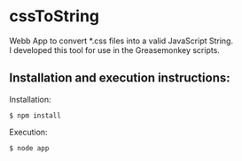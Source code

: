 cssToString
===============

Webb App to convert *.css files into a valid JavaScript String.  
I developed this tool for use in the Greasemonkey scripts.

Installation and execution instructions:
------------------------------------------
Installation:

    $ npm install

Execution:

    $ node app
